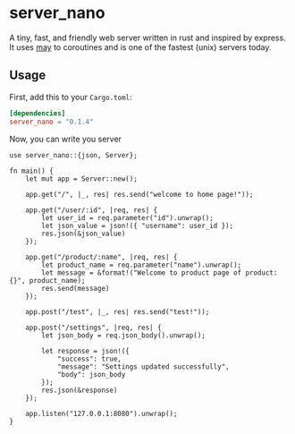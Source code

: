 # server_nano

A tiny, fast, and friendly web server written in rust and inspired by express.
It uses [may](https://github.com/Xudong-Huang/may) to coroutines and is one of the fastest (unix) servers today.

## Usage

First, add this to your `Cargo.toml`:

```toml
[dependencies]
server_nano = "0.1.4"
```

Now, you can write you server

```rust,no_run
use server_nano::{json, Server};

fn main() {
    let mut app = Server::new();

    app.get("/", |_, res| res.send("welcome to home page!"));

    app.get("/user/:id", |req, res| {
        let user_id = req.parameter("id").unwrap();
        let json_value = json!({ "username": user_id });
        res.json(&json_value)
    });

    app.get("/product/:name", |req, res| {
        let product_name = req.parameter("name").unwrap();
        let message = &format!("Welcome to product page of product: {}", product_name);
        res.send(message)
    });

    app.post("/test", |_, res| res.send("test!"));

    app.post("/settings", |req, res| {
        let json_body = req.json_body().unwrap();

        let response = json!({
            "success": true,
            "message": "Settings updated successfully",
            "body": json_body
        });
        res.json(&response)
    });

    app.listen("127.0.0.1:8080").unwrap();
}

```
